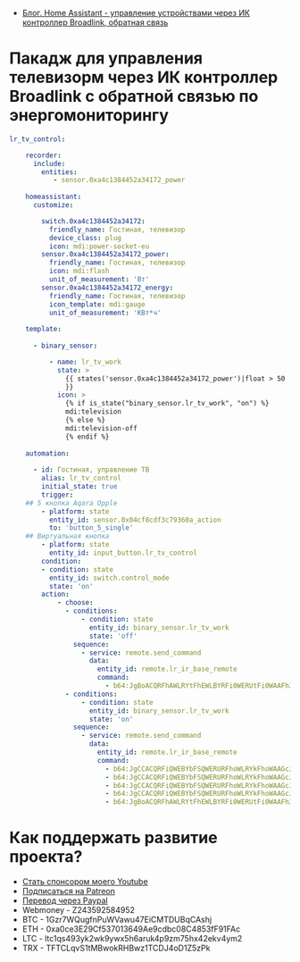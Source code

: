 * [Блог. Home Assistant - управление устройствами через ИК контроллер Broadlink, обратная связь](https://youtu.be/R2jMUh-5PCE)

# Пакадж для управления телевизорм через ИК контроллер Broadlink с обратной связью по энергомониторингу


```yaml
lr_tv_control:

    recorder:
      include:
        entities:
           - sensor.0xa4c1384452a34172_power
           
    homeassistant:
      customize:

        switch.0xa4c1384452a34172:
          friendly_name: Гостиная, телевизор
          device_class: plug  
          icon: mdi:power-socket-eu
        sensor.0xa4c1384452a34172_power:
          friendly_name: Гостиная, телевизор
          icon: mdi:flash
          unit_of_measurement: 'Вт'
        sensor.0xa4c1384452a34172_energy:
          friendly_name: Гостиная, телевизор
          icon_template: mdi:gauge
          unit_of_measurement: 'КВт*ч'
          
    template:
     
      - binary_sensor:

          - name: lr_tv_work
            state: >
              {{ states('sensor.0xa4c1384452a34172_power')|float > 50 
              }}
            icon: >
              {% if is_state("binary_sensor.lr_tv_work", "on") %}
              mdi:television
              {% else %}
              mdi:television-off
              {% endif %}
              
    automation:
    
      - id: Гостиная, управление ТВ
        alias: lr_tv_control
        initial_state: true
        trigger:
    ## 5 кнопка Aqara Opple
        - platform: state
          entity_id: sensor.0x04cf8cdf3c79360a_action
          to: 'button_5_single' 
    ## Виртуальная кнопка
        - platform: state
          entity_id: input_button.lr_tv_control
        condition:
        - condition: state
          entity_id: switch.control_mode
          state: 'on'
        action:
            - choose:
              - conditions:
                  - condition: state
                    entity_id: binary_sensor.lr_tv_work
                    state: 'off'
                sequence:
                  - service: remote.send_command
                    data:
                      entity_id: remote.lr_ir_base_remote
                      command:
                        - b64:JgBoACQRFhAWLRYtFhEWLBYRFi0WERUtFi0WAAFhJBEWERYtFS0WERYtFhEVLRYRFi0WLRYAAWEjEhURFi0WLRYQFi0WERYtFREWLRYtFgABYSQRFhAWLRYtFhEWLBYRFi0WERUtFi0WAA0F==
              - conditions:
                  - condition: state
                    entity_id: binary_sensor.lr_tv_work
                    state: 'on'
                sequence:
                  - service: remote.send_command
                    data:
                      entity_id: remote.lr_ir_base_remote
                      command:
                        - b64:JgCCACQRFiQWEBYbFSQWERURFhoWLRYkFhoWAAGcJBEWJBYQFhsVJBYRFhAWGxUtFiQWGhYAAZwkERYkFhEVGxYjFhEWEBYbFS0WJBYaFgABnCUQFiQWERUbFiMWERYQFhsWLBYkFhoWAAGdJBEVJBYRFhoWIxYRFhEVGxYtFiMWGhYADQUAAAAAAAA==
                        - b64:JgCCACQRFiQWEBYbFSQWERURFhoWLRYkFhoWAAGcJBEWJBYQFhsVJBYRFhAWGxUtFiQWGhYAAZwkERYkFhEVGxYjFhEWEBYbFS0WJBYaFgABnCUQFiQWERUbFiMWERYQFhsWLBYkFhoWAAGdJBEVJBYRFhoWIxYRFhEVGxYtFiMWGhYADQUAAAAAAAA==
                        - b64:JgCCACQRFiQWEBYbFSQWERURFhoWLRYkFhoWAAGcJBEWJBYQFhsVJBYRFhAWGxUtFiQWGhYAAZwkERYkFhEVGxYjFhEWEBYbFS0WJBYaFgABnCUQFiQWERUbFiMWERYQFhsWLBYkFhoWAAGdJBEVJBYRFhoWIxYRFhEVGxYtFiMWGhYADQUAAAAAAAA==
                        - b64:JgCCACQRFiQWEBYbFSQWERURFhoWLRYkFhoWAAGcJBEWJBYQFhsVJBYRFhAWGxUtFiQWGhYAAZwkERYkFhEVGxYjFhEWEBYbFS0WJBYaFgABnCUQFiQWERUbFiMWERYQFhsWLBYkFhoWAAGdJBEVJBYRFhoWIxYRFhEVGxYtFiMWGhYADQUAAAAAAAA==
                        - b64:JgBoACQRFhAWLRYtFhEWLBYRFi0WERUtFi0WAAFhJBEWERYtFS0WERYtFhEVLRYRFi0WLRYAAWEjEhURFi0WLRYQFi0WERYtFREWLRYtFgABYSQRFhAWLRYtFhEWLBYRFi0WERUtFi0WAA0F==

```

# Как поддержать развитие проекта?
* [Стать спонсором моего Youtube](http://kvazis.link/sponsorship)
* [Подписаться на Patreon](http://kvazis.link/patreon)
* [Перевод через Paypal](http://kvazis.link/paypal)
* Webmoney - Z243592584952
* BTC - 1Gzr7WQugfnPuWVawu47EiCMTDUBqCAshj
* ETH - 0xa0ce3E29Cf537013649Ae9cdbc08C4853fF91FAc
* LTC - ltc1qs493yk2wk9ywx5h6aruk4p9zm75hx42ekv4ym2
* TRX - TFTCLqvS1tMBwokRHBwz1TCDJ4oD1Z5zPk